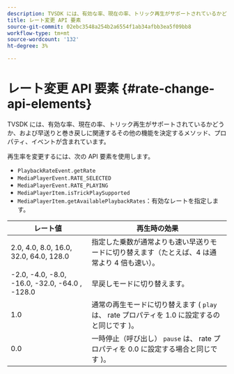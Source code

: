```yaml
---
description: TVSDK には、有効な率、現在の率、トリック再生がサポートされているかどうか、および早送りと巻き戻しに関連するその他の機能を決定するメソッド、プロパティ、イベントが含まれています。
title: レート変更 API 要素
source-git-commit: 02ebc3548a254b2a6554f1ab34afbb3ea5f09bb8
workflow-type: tm+mt
source-wordcount: '132'
ht-degree: 3%

---
```


# レート変更 API 要素 {#rate-change-api-elements}

TVSDK には、有効な率、現在の率、トリック再生がサポートされているかどうか、および早送りと巻き戻しに関連するその他の機能を決定するメソッド、プロパティ、イベントが含まれています。

<!--<a id="section_E5D37C71323947E2AED8B866D9835E31"></a>-->

再生率を変更するには、次の API 要素を使用します。

* `PlaybackRateEvent.getRate`
* `MediaPlayerEvent.RATE_SELECTED`
* `MediaPlayerEvent.RATE_PLAYING`
* `MediaPlayerItem.isTrickPlaySupported`
* `MediaPlayerItem.getAvailablePlaybackRates`：有効なレートを指定します。

| **レート値** | **再生時の効果** |
|---|---|
| 2.0, 4.0, 8.0, 16.0, 32.0, 64.0, 128.0 | 指定した乗数が通常よりも速い早送りモードに切り替えます（たとえば、4 は通常より 4 倍も速い）。 |
| -2.0, -4.0, -8.0, -16.0, -32.0, -64.0 , -128.0 | 早戻しモードに切り替えます。 |
| 1.0 | 通常の再生モードに切り替えます ( `play` は、 rate プロパティを 1.0 に設定するのと同じです )。 |
| 0.0 | 一時停止（呼び出し） `pause` は、 rate プロパティを 0.0 に設定する場合と同じです )。 |
